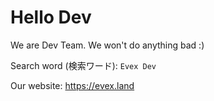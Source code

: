 # Hello Dev

We are Dev Team.
We won't do anything bad :)

Search word (検索ワード): `Evex Dev`

Our website: https://evex.land
